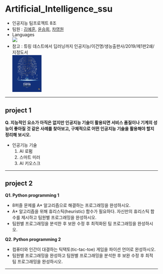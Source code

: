 # <b>Artificial_Intelligence_ssu</b>
+ 인공지능 팀프로젝트 8조<br>
+ 팀원 : [김예훈](https://github.com/gnsdp99), [윤승회](https://github.com/YunSeungHoe), [차영원](https://github.com/YoungwonCha)<br>
+ Languages<br>
  <img src="https://img.shields.io/badge/Python-3776AB?style=flat-square&logo=Python&logoColor=white"/><br>
+ 참고 : 튜링 데스트에서 딥러닝까지 인공지능/이건명/생능출판사/2019/제1판2쇄/지정도서<br>
<img src="./images/Book.jpg" width="20%" height="20%"><br>
------
## <b> project 1 </b>
<b> Q. 지능적인 요소가 아직은 없지만 인공지능 기술이 활용되면 서비스 품질이나 기계의 성능이 좋아질 것 같은 사례를 찾아보고, 구체적으로 어떤 인공지능 기술을 활용해야 할지 정리해 보시오.</b><br>
+ 인공기능 기술<br>
  1. AI 로펌
  2. 스마트 미러 
  3. AI 키오스크
------

## <b> project 2 </b>
<b> Q1. Python programming 1</b><br>
- 8퍼즐 문제를 A* 알고리즘으로 해결하는 프로그래밍을 완성하시오.<br>
- A* 알고리즘을 위해 휴리스틱(heuristic) 함수가 필요하다. 자신만의 휴리스틱 함수를 제시하고 팀원별 프로그래밍을 완성하시오.<br>
- 팀원별 프로그래밍을 분석한 후 보완 수정 후 최적화된 팀 프로그래밍을 완성하시오.<br>

<b> Q2. Python programming 2</b><br>
- 컴퓨터와 인간이 대결하는 틱택토(tic-tac-toe) 게임을 파이션 언어로 완성하시오.<br>
- 팀원별 프로그래밍을 완성하고 팀원별 프로그래밍을 분석한 후 보완 수정 후 최적 팀 프로그래밍을 완성하시오.<br>
------
